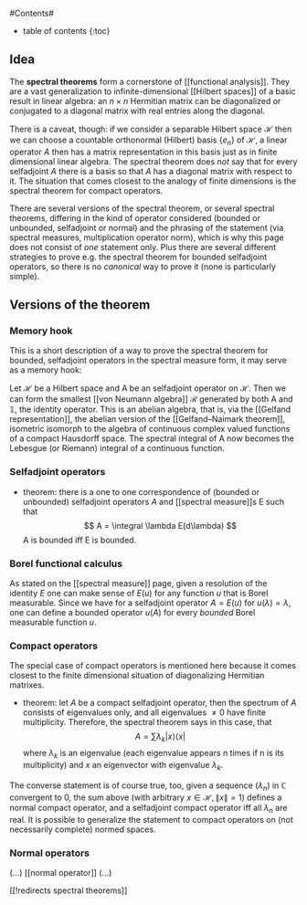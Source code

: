 
#Contents#
* table of contents
{:toc}

## Idea

The __spectral theorems__ form a cornerstone of [[functional analysis]]. They are a vast generalization to infinite-dimensional [[Hilbert spaces]] of a basic result in linear algebra: an $n \times n$ Hermitian matrix can be diagonalized or conjugated to a diagonal matrix with real entries along the diagonal. 

There is a caveat, though: if we consider a separable Hilbert space $\mathcal{H}$ then we can choose a countable orthonormal (Hilbert) basis $\{e_n\}$ of $\mathcal{H}$, a linear operator $A$ then has a matrix representation in this basis just as in finite dimensional linear algebra. The spectral theorem does _not_ say that for every selfadjoint $A$ there is a basis so that $A$ has a diagonal matrix with respect to it. The situation that comes closest to the analogy of finite dimensions is the spectral theorem for compact operators. 

There are several versions of the spectral theorem, or several spectral theorems, differing in the kind of operator considered (bounded or unbounded, selfadjoint or normal) and the phrasing of the statement (via spectral measures, multiplication operator norm), which is why this page does not consist of _one_ statement only. Plus there are several different strategies to prove e.g. the spectral theorem for bounded selfadjoint operators, so there is no _canonical_ way to prove it (none is particularly simple). 

## Versions of the theorem 

### Memory hook

This is a short description of a way to prove the spectral theorem for bounded, selfadjoint operators in the spectral measure form, it may serve as a memory hook:

Let $\mathcal{H}$ be a Hilbert space and A be an selfadjoint operator on $\mathcal{H}$. Then we can form the smallest [[von Neumann algebra]] $\mathcal{R}$ generated by both A and $\mathbb{1}$, the identity operator. This is an abelian algebra, that is, via the [[Gelfand representation]], the abelian version of the [[Gelfand–Naimark theorem]], isometric isomorph to the algebra of continuous complex valued functions of a compact Hausdorff space. The spectral integral of A now becomes the Lebesgue (or Riemann) integral of a continuous function. 

### Selfadjoint operators

* theorem: there is a one to one correspondence of (bounded or unbounded) selfadjoint operators $A$ and [[spectral measure]]s E such that 
$$
      A = \integral \lambda E(d\lambda)
$$
A is bounded iff E is bounded.

### Borel functional calculus

As stated on the [[spectral measure]] page, given a resolution of the identity $E$ one can make sense of $E(u)$ for any function $u$ that is Borel measurable. Since we have for a selfadjoint operator $A = E(u)$ for $u(\lambda) = \lambda$, one can define a bounded operator $u(A)$ for every _bounded_ Borel measurable function $u$.


### Compact operators

The special case of compact operators is mentioned here because it comes closest to the finite dimensional situation of diagonalizing Hermitian matrixes.

* theorem: let $A$ be a compact selfadjoint operator, then the spectrum of $A$ consists of eigenvalues only, and all eigenvalues $\neq 0$ have finite multiplicity. Therefore, the spectral theorem says in this case, that
$$ 
         A = \sum \lambda_k |x\rangle \langle x|
$$
where $\lambda_k$ is an eigenvalue (each eigenvalue appears n times if n is its multiplicity) and $x$ an eigenvector with eigenvalue $\lambda_k$. 

The converse statement is of course true, too, given a sequence $(\lambda_n)$ in $\mathbb{C}$ convergent to $0$, the sum above (with arbitrary $x \in \mathcal{H}, \|x\| = 1$) defines a normal compact operator, and a selfadjoint compact operator iff all $\lambda_n$ are real. 
It is possible to generalize the statement to compact operators on (not necessarily complete) normed spaces.

### Normal operators

(...) [[normal operator]] (...)

[[!redirects spectral theorems]]